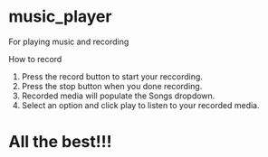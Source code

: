 # music_player
For playing music and recording

How to record
1. Press the record button to start your reccording.
2. Press the stop button when you done recording.
3. Recorded media will populate the Songs dropdown.
4. Select an option and click play to listen to your recorded media.

# All the best!!!
